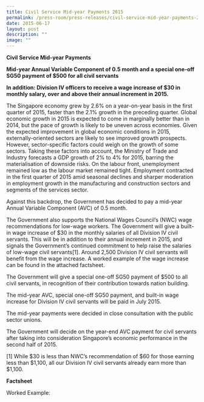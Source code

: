 ```yaml
---
title: Civil Service Mid‑year Payments 2015
permalink: /press-room/press-releases/civil-service-mid-year-payments-2015/
date: 2015-06-17
layout: post
description: ""
image: ""
---
```



**Civil Service Mid-year Payments** 

**Mid-year Annual Variable Component of 0.5 month and a special one-off SG50 payment of $500 for all civil servants**

**In addition: Division IV officers to receive a wage increase of $30 in monthly salary, over and above their annual increment in 2015.**

The Singapore economy grew by 2.6% on a year-on-year basis in the first quarter of 2015, faster than the 2.1% growth in the preceding quarter. Global economic growth in 2015 is expected to come in marginally better than in 2014, but the pace of growth is likely to be uneven across economies. Given the expected improvement in global economic conditions in 2015, externally-oriented sectors are likely to see improved growth prospects. However, sector-specific factors could weigh on the growth of some sectors. Taking these factors into account, the Ministry of Trade and Industry forecasts a GDP growth of 2% to 4% for 2015, barring the materialisation of downside risks. On the labour front, unemployment remained low as the labour market remained tight. Employment contracted in the first quarter of 2015 amid seasonal declines and sharper moderation in employment growth in the manufacturing and construction sectors and segments of the services sector.

Against this backdrop, the Government has decided to pay a mid-year Annual Variable Component (AVC) of 0.5 month. 

The Government also supports the National Wages Council’s (NWC) wage recommendations for low-wage workers. The Government will give a built-in wage increase of $30 in the monthly salaries of all Division IV civil servants. This will be in addition to their annual increment in 2015, and signals the Government’s continued commitment to help raise the salaries of low-wage civil servants\[1\]. Around 2,500 Division IV civil servants will benefit from the wage increase. A worked example of the wage increase can be found in the attached factsheet. 

The Government will give a special one-off SG50 payment of $500 to all civil servants, in recognition of their contribution towards nation building.  

The mid-year AVC, special one-off SG50 payment, and built-in wage increase for Division IV civil servants will be paid in July 2015. 

The mid-year payments were decided in close consultation with the public sector unions. 

The Government will decide on the year-end AVC payment for civil servants after taking into consideration Singapore’s economic performance in the second half of 2015.

\[1\] While $30 is less than NWC’s recommendation of $60 for those earning less than $1,100, all our Division IV civil servants already earn more than $1,100.

**Factsheet**

Worked Example: